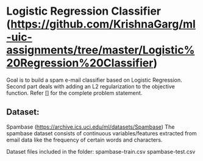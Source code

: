 # Logistic Regression Classifier (https://github.com/KrishnaGarg/ml-uic-assignments/tree/master/Logistic%20Regression%20Classifier)

Goal is to build a spam e-mail classifier based on Logistic Regression.
Second part deals with adding an L2 regularization to the objective function.
Refer [] for the complete problem statement.

## Dataset:
Spambase (https://archive.ics.uci.edu/ml/datasets/Spambase)
The spambase dataset consists of continuous variables/features extracted from email data like the frequency of certain words and characters.

Dataset files included in the folder:
spambase-train.csv
spambase-test.csv